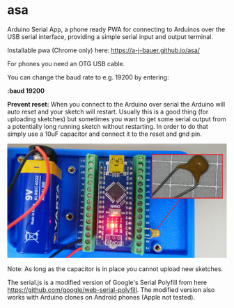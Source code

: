 # asa
Arduino Serial App, a phone ready PWA for connecting to Arduinos over the USB serial interface, providing a simple serial input and output terminal.

Installable pwa (Chrome only) here: https://a-j-bauer.github.io/asa/

For phones you need an OTG USB cable.

You can change the baud rate to e.g. 19200 by entering:

**:baud 19200**

**Prevent reset:** When you connect to the Arduino over serial the Arduino will auto reset and your sketch will restart.
Usually this is a good thing (for uploading sketches) but sometimes you want to get some serial output from a potentially long running sketch without restarting.
In order to do that simply use a 10uF capacitor and connect it to the reset and gnd pin.


![long run nano](https://github.com/A-J-Bauer/asa/blob/main/readme_img/nanoLongRun.png)

Note: As long as the capacitor is in place you cannot upload new sketches.

The serial.js is a modified version of Google's Serial Polyfill from here https://github.com/google/web-serial-polyfill.
The modified version also works with Arduino clones on Android phones (Apple not tested).

